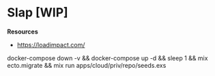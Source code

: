 # Slap [WIP]
__Resources__

- https://loadimpact.com/


docker-compose down -v && docker-compose up -d && sleep 1 && mix ecto.migrate && mix run apps/cloud/priv/repo/seeds.exs